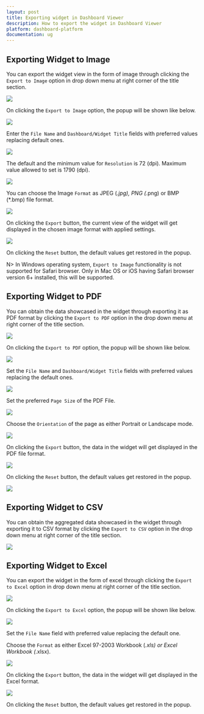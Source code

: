 ```yaml
---
layout: post
title: Exporting widget in Dashboard Viewer
description: How to export the widget in Dashboard Viewer
platform: dashboard-platform
documentation: ug
---
```

## Exporting Widget to Image

   You can export the widget view in the form of image through clicking the `Export to Image` option in drop down menu at right corner of the title section.
    
   ![](images/WidgetImage.png)
   
   On clicking the `Export to Image` option, the popup will be shown like below.
   
   ![](images/WidgetImagepopup.png)
   
   Enter the `File Name` and `Dashboard/Widget Title` fields with preferred values replacing default ones.
   
   ![](images/widgetImageRename.png)
   
   The default and the minimum value for `Resolution` is 72 (dpi). Maximum value allowed to set is 1790 (dpi).
   
   ![](images/widgetImageFormat.png)
   
   You can choose the Image `Format` as JPEG (*.jpg), PNG (*.png) or BMP (*.bmp) file format.
   
   ![](images/widgetImageExport.png)
   
   On clicking the `Export` button, the current view of the widget will get displayed in the chosen image format with applied settings.
   
   ![](images/WidgetImageReset.png)
   
   On clicking the `Reset` button, the default values get restored in the popup.
   
   N> In Windows operating system, `Export to Image` functionality is not supported for Safari browser. Only in Mac OS or iOS having Safari browser version 6+ installed, this will be supported.
   
## Exporting Widget to PDF

   You can obtain the data showcased in the widget through exporting it as PDF format by clicking the `Export to PDF` option in the drop down menu at right corner of the title section.   
   
   ![](images/widgetPDF.png)
   
   On clicking the `Export to PDF` option, the popup will be shown like below.
   
   ![](images/WidgetPDFPopup.png)
   
   Set the `File Name` and `Dashboard/Widget Title` fields with preferred values replacing the default ones.

   ![](images/WidgetPDFRename.png) 
   
   Set the preferred `Page Size` of the PDF File.
   
   ![](images/WidgetPDFPageSize.png)
   
   Choose the `Orientation` of the page as either Portrait or Landscape mode.
   
   ![](images/WidgetPDFOrientation.png)
   
   On clicking the `Export` button, the data in the widget will get displayed in the PDF file format.
   
   ![](images/widgetPDFExport.png)
   
   On clicking the `Reset` button, the default values get restored in the popup.
   
   ![](images/widgetPDFReset.png)
   
## Exporting Widget to CSV

   You can obtain the aggregated data showcased in the widget through exporting it to CSV format by clicking the `Export to CSV` option in the drop down menu at right corner of the title section.
    
   ![](images/exportwidgettocsv.png)   
   
## Exporting Widget to Excel

   You can export the widget in the form of excel through clicking the `Export to Excel` option in drop down menu at right corner of the title section.
   
   ![](images/WidgetExcel.png)
   
   On clicking the `Export to Excel` option, the popup will be shown like below.
   
   ![](images/WidgetExcelPopup.png)
   
   Set the `File Name` field with preferred value replacing the default one.
   
   Choose the `Format` as either Excel 97-2003 Workbook (*.xls) or Excel Workbook (*.xlsx).
   
   ![](images/widgetExcelExport.png)
   
   On clicking the `Export` button, the data in the widget will get displayed in the Excel format.
   
   ![](images/widgetExcelReset.png)
   
   On clicking the `Reset` button, the default values get restored in the popup.   
      